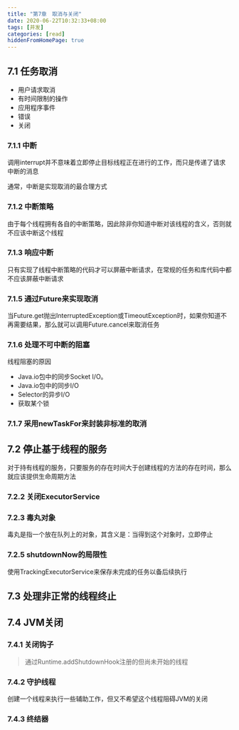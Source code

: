 ```yaml
---
title: "第7章　取消与关闭"
date: 2020-06-22T10:32:33+08:00
tags: [并发]
categories: [read]
hiddenFromHomePage: true
---
```


## 7.1 任务取消
- 用户请求取消
- 有时间限制的操作
- 应用程序事件
- 错误
- 关闭
### 7.1.1 中断
调用interrupt并不意味着立即停止目标线程正在进行的工作，而只是传递了请求中断的消息

通常，中断是实现取消的最合理方式
### 7.1.2 中断策略
由于每个线程拥有各自的中断策略，因此除非你知道中断对该线程的含义，否则就不应该中断这个线程
### 7.1.3 响应中断
只有实现了线程中断策略的代码才可以屏蔽中断请求，在常规的任务和库代码中都不应该屏蔽中断请求
### 7.1.5 通过Future来实现取消
当Future.get抛出InterruptedException或TimeoutException时，如果你知道不再需要结果，那么就可以调用Future.cancel来取消任务
### 7.1.6 处理不可中断的阻塞
线程阻塞的原因
- Java.io包中的同步Socket I/O。
- Java.io包中的同步I/O
- Selector的异步I/O
- 获取某个锁

### 7.1.7 采用newTaskFor来封装非标准的取消
## 7.2 停止基于线程的服务
对于持有线程的服务，只要服务的存在时间大于创建线程的方法的存在时间，那么就应该提供生命周期方法
### 7.2.2 关闭ExecutorService
### 7.2.3 毒丸对象
毒丸是指一个放在队列上的对象，其含义是：当得到这个对象时，立即停止
### 7.2.5 shutdownNow的局限性
使用TrackingExecutorService来保存未完成的任务以备后续执行
## 7.3 处理非正常的线程终止
## 7.4 JVM关闭
### 7.4.1 关闭钩子
>通过Runtime.addShutdownHook注册的但尚未开始的线程
### 7.4.2 守护线程
创建一个线程来执行一些辅助工作，但又不希望这个线程阻碍JVM的关闭
### 7.4.3 终结器